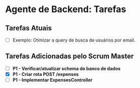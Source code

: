# Agente de Backend: Tarefas

<!-- ATENÇÃO: Não modifique ou remova este cabeçalho e a estrutura geral deste arquivo. Ele é essencial para o funcionamento do sistema. Adicione suas tarefas abaixo da seção 'Tarefas Adicionadas pelo Scrum Master'. -->

## Tarefas Atuais

- [ ] Exemplo: Otimizar a query de busca de usuários por email.

## Tarefas Adicionadas pelo Scrum Master

<!-- As tarefas delegadas pelo sistema ou por outros agentes serão adicionadas aqui. Não edite esta seção manualmente. -->


- [ ] **P1 - Verificar/atualizar schema do banco de dados**
- [x] **P1 - Criar rota POST /expenses**
- [ ] **P1 - Implementar ExpensesController**
